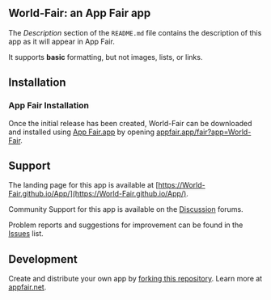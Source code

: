 ## World-Fair: an App Fair app

The _Description_ section of the `README.md` file contains the description
of this app as it will appear in App Fair.

It supports **basic** formatting, but not images, lists, or links.

## Installation

### App Fair Installation

Once the initial release has been created,
World-Fair can be downloaded and installed using
[App Fair.app](https://www.appfair.app)
by opening
[appfair.app/fair?app=World-Fair](https://appfair.app/fair?app=World-Fair).

## Support

The landing page for this app is available at
[https://World-Fair.github.io/App/](https://World-Fair.github.io/App/).

Community Support for this app is available on the
[Discussion](../../discussions) forums.

Problem reports and suggestions for improvement can be found in the
[Issues](../../issues) list.

## Development

Create and distribute your own app by
[forking this repository](../../fork).
Learn more at [appfair.net](https://appfair.net).
